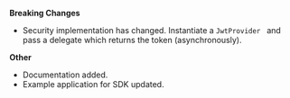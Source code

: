 **Breaking Changes**

* Security implementation has changed. Instantiate a ```JwtProvider	``` and pass a delegate which returns the token (asynchronously).

**Other**

* Documentation added.
* Example application for SDK updated.